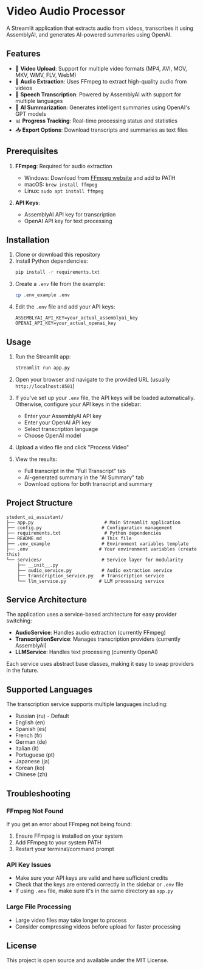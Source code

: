 # Video Audio Processor

A Streamlit application that extracts audio from videos, transcribes it using AssemblyAI, and generates AI-powered summaries using OpenAI.

## Features

- 🎥 **Video Upload**: Support for multiple video formats (MP4, AVI, MOV, MKV, WMV, FLV, WebM)
- 🎵 **Audio Extraction**: Uses FFmpeg to extract high-quality audio from videos
- 🎤 **Speech Transcription**: Powered by AssemblyAI with support for multiple languages
- 🤖 **AI Summarization**: Generates intelligent summaries using OpenAI's GPT models
- 📊 **Progress Tracking**: Real-time processing status and statistics
- 📥 **Export Options**: Download transcripts and summaries as text files

## Prerequisites

1. **FFmpeg**: Required for audio extraction
   - Windows: Download from [FFmpeg website](https://ffmpeg.org/download.html) and add to PATH
   - macOS: `brew install ffmpeg`
   - Linux: `sudo apt install ffmpeg`

2. **API Keys**:
   - AssemblyAI API key for transcription
   - OpenAI API key for text processing

## Installation

1. Clone or download this repository
2. Install Python dependencies:
   ```bash
   pip install -r requirements.txt
   ```
3. Create a `.env` file from the example:
   ```bash
   cp .env_example .env
   ```
4. Edit the `.env` file and add your API keys:
   ```
   ASSEMBLYAI_API_KEY=your_actual_assemblyai_key
   OPENAI_API_KEY=your_actual_openai_key
   ```

## Usage

1. Run the Streamlit app:
   ```bash
   streamlit run app.py
   ```

2. Open your browser and navigate to the provided URL (usually `http://localhost:8501`)

3. If you've set up your `.env` file, the API keys will be loaded automatically. Otherwise, configure your API keys in the sidebar:
   - Enter your AssemblyAI API key
   - Enter your OpenAI API key
   - Select transcription language
   - Choose OpenAI model

4. Upload a video file and click "Process Video"

5. View the results:
   - Full transcript in the "Full Transcript" tab
   - AI-generated summary in the "AI Summary" tab
   - Download options for both transcript and summary

## Project Structure

```
student_ai_assistant/
├── app.py                          # Main Streamlit application
├── config.py                      # Configuration management
├── requirements.txt                # Python dependencies
├── README.md                      # This file
├── .env_example                   # Environment variables template
├── .env                          # Your environment variables (create this)
└── services/                      # Service layer for modularity
    ├── __init__.py
    ├── audio_service.py           # Audio extraction service
    ├── transcription_service.py   # Transcription service
    └── llm_service.py            # LLM processing service
```

## Service Architecture

The application uses a service-based architecture for easy provider switching:

- **AudioService**: Handles audio extraction (currently FFmpeg)
- **TranscriptionService**: Manages transcription providers (currently AssemblyAI)
- **LLMService**: Handles text processing (currently OpenAI)

Each service uses abstract base classes, making it easy to swap providers in the future.

## Supported Languages

The transcription service supports multiple languages including:
- Russian (ru) - Default
- English (en)
- Spanish (es)
- French (fr)
- German (de)
- Italian (it)
- Portuguese (pt)
- Japanese (ja)
- Korean (ko)
- Chinese (zh)

## Troubleshooting

### FFmpeg Not Found
If you get an error about FFmpeg not being found:
1. Ensure FFmpeg is installed on your system
2. Add FFmpeg to your system PATH
3. Restart your terminal/command prompt

### API Key Issues
- Make sure your API keys are valid and have sufficient credits
- Check that the keys are entered correctly in the sidebar or `.env` file
- If using `.env` file, make sure it's in the same directory as `app.py`

### Large File Processing
- Large video files may take longer to process
- Consider compressing videos before upload for faster processing

## License

This project is open source and available under the MIT License.
